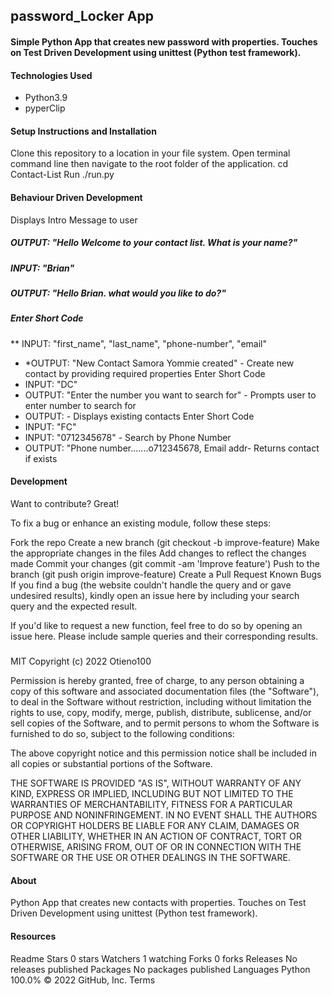 ## password_Locker App

#### Simple Python App that creates new password with properties. Touches on Test Driven Development using unittest (Python test framework).

#### Technologies Used
* Python3.9
* pyperClip

#### Setup Instructions and Installation

Clone this repository to a location in your file system.
Open terminal command line then navigate to the root folder of the application. cd Contact-List
Run ./run.py

#### Behaviour Driven Development
Displays Intro Message to user
##### OUTPUT: "Hello Welcome to your contact list. What is your name?"
##### INPUT: "Brian"
##### OUTPUT: "Hello Brian. what would you like to do?"

##### Enter Short Code
** INPUT: "first_name", "last_name", "phone-number", "email"
* *OUTPUT: "New Contact Samora Yommie created" - Create new contact by providing required properties
Enter Short Code
* INPUT: "DC"
* OUTPUT: "Enter the number you want to search for" - Prompts user to enter number to search for
* OUTPUT:  - Displays existing contacts
Enter Short Code
* INPUT: "FC"
* INPUT: "0712345678" - Search by Phone Number
* OUTPUT: "Phone number.......o712345678, Email addr- Returns contact if exists

#### Development
Want to contribute? Great!

To fix a bug or enhance an existing module, follow these steps:

Fork the repo
Create a new branch (git checkout -b improve-feature)
Make the appropriate changes in the files
Add changes to reflect the changes made
Commit your changes (git commit -am 'Improve feature')
Push to the branch (git push origin improve-feature)
Create a Pull Request
Known Bugs
If you find a bug (the website couldn't handle the query and or gave undesired results), kindly open an issue here by including your search query and the expected result.

If you'd like to request a new function, feel free to do so by opening an issue here. Please include sample queries and their corresponding results.

##### 

MIT Copyright (c) 2022  Otieno100

Permission is hereby granted, free of charge, to any person obtaining a copy of this software and associated documentation files (the "Software"), to deal in the Software without restriction, including without limitation the rights to use, copy, modify, merge, publish, distribute, sublicense, and/or sell copies of the Software, and to permit persons to whom the Software is furnished to do so, subject to the following conditions:

The above copyright notice and this permission notice shall be included in all copies or substantial portions of the Software.

THE SOFTWARE IS PROVIDED "AS IS", WITHOUT WARRANTY OF ANY KIND, EXPRESS OR IMPLIED, INCLUDING BUT NOT LIMITED TO THE WARRANTIES OF MERCHANTABILITY, FITNESS FOR A PARTICULAR PURPOSE AND NONINFRINGEMENT. IN NO EVENT SHALL THE AUTHORS OR COPYRIGHT HOLDERS BE LIABLE FOR ANY CLAIM, DAMAGES OR OTHER LIABILITY, WHETHER IN AN ACTION OF CONTRACT, TORT OR OTHERWISE, ARISING FROM, OUT OF OR IN CONNECTION WITH THE SOFTWARE OR THE USE OR OTHER DEALINGS IN THE SOFTWARE.

#### About
Python App that creates new contacts with properties. Touches on Test Driven Development using unittest (Python test framework).

#### Resources
 Readme
Stars
 0 stars
Watchers
 1 watching
Forks
 0 forks
Releases
No releases published
Packages
No packages published
Languages
Python
100.0%
© 2022 GitHub, Inc.
Terms
